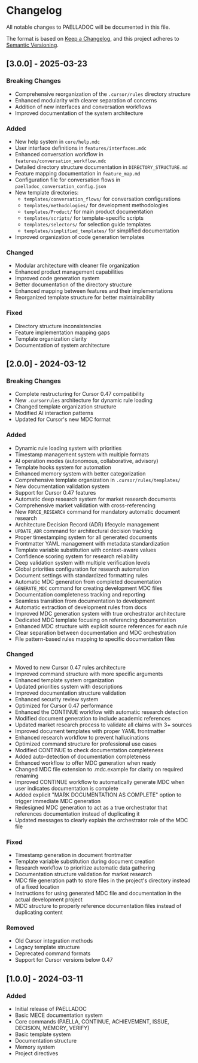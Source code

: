 # Changelog
All notable changes to PAELLADOC will be documented in this file.

The format is based on [Keep a Changelog](https://keepachangelog.com/en/1.0.0/),
and this project adheres to [Semantic Versioning](https://semver.org/spec/v2.0.0.html).

## [3.0.0] - 2025-03-23

### Breaking Changes
- Comprehensive reorganization of the `.cursor/rules` directory structure
- Enhanced modularity with clearer separation of concerns
- Addition of new interfaces and conversation workflows
- Improved documentation of the system architecture

### Added
- New help system in `core/help.mdc`
- User interface definitions in `features/interfaces.mdc`
- Enhanced conversation workflow in `features/conversation_workflow.mdc`
- Detailed directory structure documentation in `DIRECTORY_STRUCTURE.md`
- Feature mapping documentation in `feature_map.md`
- Configuration file for conversation flows in `paelladoc_conversation_config.json`
- New template directories:
  - `templates/conversation_flows/` for conversation configurations
  - `templates/methodologies/` for development methodologies
  - `templates/Product/` for main product documentation
  - `templates/scripts/` for template-specific scripts
  - `templates/selectors/` for selection guide templates
  - `templates/simplified_templates/` for simplified documentation
- Improved organization of code generation templates

### Changed
- Modular architecture with cleaner file organization
- Enhanced product management capabilities
- Improved code generation system
- Better documentation of the directory structure
- Enhanced mapping between features and their implementations
- Reorganized template structure for better maintainability

### Fixed
- Directory structure inconsistencies
- Feature implementation mapping gaps
- Template organization clarity
- Documentation of system architecture

## [2.0.0] - 2024-03-12

### Breaking Changes
- Complete restructuring for Cursor 0.47 compatibility
- New `.cursorrules` architecture for dynamic rule loading
- Changed template organization structure
- Modified AI interaction patterns
- Updated for Cursor's new MDC format

### Added
- Dynamic rule loading system with priorities
- Timestamp management system with multiple formats
- AI operation modes (autonomous, collaborative, advisory)
- Template hooks system for automation
- Enhanced memory system with better categorization
- Comprehensive template organization in `.cursor/rules/templates/`
- New documentation validation system
- Support for Cursor 0.47 features
- Automatic deep research system for market research documents
- Comprehensive market validation with cross-referencing
- New `FORCE_RESEARCH` command for mandatory automatic document research
- Architecture Decision Record (ADR) lifecycle management
- `UPDATE_ADR` command for architectural decision tracking
- Proper timestamping system for all generated documents
- Frontmatter YAML management with metadata standardization
- Template variable substitution with context-aware values
- Confidence scoring system for research reliability
- Deep validation system with multiple verification levels
- Global priorities configuration for research automation
- Document settings with standardized formatting rules
- Automatic MDC generation from completed documentation
- `GENERATE_MDC` command for creating development MDC files
- Documentation completeness tracking and reporting
- Seamless transition from documentation to development
- Automatic extraction of development rules from docs
- Improved MDC generation system with true orchestrator architecture
- Dedicated MDC template focusing on referencing documentation
- Enhanced MDC structure with explicit source references for each rule
- Clear separation between documentation and MDC orchestration
- File pattern-based rules mapping to specific documentation files

### Changed
- Moved to new Cursor 0.47 rules architecture
- Improved command structure with more specific arguments
- Enhanced template system organization
- Updated priorities system with descriptions
- Improved documentation structure validation
- Enhanced security review system
- Optimized for Cursor 0.47 performance
- Enhanced the CONTINUE workflow with automatic research detection
- Modified document generation to include academic references
- Updated market research process to validate all claims with 3+ sources
- Improved document templates with proper YAML frontmatter
- Enhanced research workflow to prevent hallucinations
- Optimized command structure for professional use cases
- Modified CONTINUE to check documentation completeness
- Added auto-detection of documentation completeness
- Enhanced workflow to offer MDC generation when ready
- Changed MDC file extension to .mdc.example for clarity on required renaming
- Improved CONTINUE workflow to automatically generate MDC when user indicates documentation is complete
- Added explicit "MARK DOCUMENTATION AS COMPLETE" option to trigger immediate MDC generation
- Redesigned MDC generation to act as a true orchestrator that references documentation instead of duplicating it
- Updated messages to clearly explain the orchestrator role of the MDC file

### Fixed
- Timestamp generation in document frontmatter
- Template variable substitution during document creation
- Research workflow to prioritize automatic data gathering
- Documentation structure validation for market research
- MDC file generation path to store files in the project's directory instead of a fixed location
- Instructions for using generated MDC file and documentation in the actual development project
- MDC structure to properly reference documentation files instead of duplicating content

### Removed
- Old Cursor integration methods
- Legacy template structure
- Deprecated command formats
- Support for Cursor versions below 0.47

## [1.0.0] - 2024-03-11

### Added
- Initial release of PAELLADOC
- Basic MECE documentation system
- Core commands (PAELLA, CONTINUE, ACHIEVEMENT, ISSUE, DECISION, MEMORY, VERIFY)
- Basic template system
- Documentation structure
- Memory system
- Project directives 